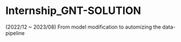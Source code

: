 # Internship_GNT-SOLUTION
(2022/12 ~ 2023/08) From model modification to automizing the data-pipeline
